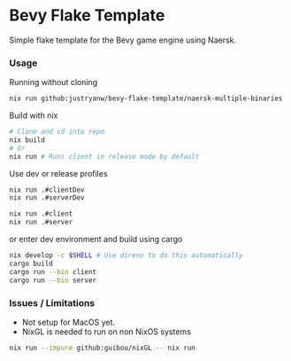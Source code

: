 # Bevy Flake Template
Simple flake template for the Bevy game engine using Naersk.

### Usage

Running without cloning
```bash
nix run github:justryanw/bevy-flake-template/naersk-multiple-binaries
```

Build with nix
```bash
# Clone and cd into repo
nix build
# Or
nix run # Runs client in release mode by default
```

Use dev or release profiles
```bash
nix run .#clientDev
nix run .#serverDev

nix run .#client
nix run .#server
```

or enter dev environment and build using cargo
```bash
nix develop -c $SHELL # Use direnv to do this automatically
cargo build
cargo run --bin client
cargo run --bin server
```

### Issues / Limitations

- Not setup for MacOS yet.
- NixGL is needed to run on non NixOS systems
```bash
nix run --impure github:guibou/nixGL -- nix run
```
